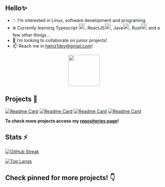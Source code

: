 ## Hello✨

- ✨ I’m interested in Linux, software development and programing.
- ❄️ Currently learning Typescript <img src="https://cdn.iconscout.com/icon/free/png-512/free-typescript-1174965.png?f=webp&w=256" width="20" height="20" />, ReactJS<img src="https://i.imgur.com/HjiP1xD.png" width="20" heigth="20">, Java<img src="https://cdn.icon-icons.com/icons2/195/PNG/256/Java_23404.png" width="20" heigth="20">, Rust<img src="https://cdn.iconscout.com/icon/free/png-512/free-rust-458183.png?f=webp&w=256" width="20" heigth="20"> and a few other things... 
- 💠 I’m looking to collaborate on junior projects!
- 📫 Reach me in heinz1dev@gmail.com!

<div id="header" align="center">
  <img src="https://i.imgur.com/RtsYtRt.png" width="100"/>
</div>
  
## Projects 💎

<a href="https://github.com/HeinzDev/Timothy-Project">![Readme Card](https://github-readme-stats.vercel.app/api/pin/?username=HeinzDev&repo=Timothy-Project&theme=aura)</a>
<a href="https://github.com/HeinzDev/Hyprland-dotfiles">![Readme Card](https://github-readme-stats.vercel.app/api/pin/?username=HeinzDev&repo=Hyprland-dotfiles&theme=aura)</a>
<a href="https://github.com/HeinzDev/Game-Launcher-Java">![Readme Card](https://github-readme-stats.vercel.app/api/pin/?username=HeinzDev&repo=Game-Launcher-Java&theme=aura)</a>
<a href="https://github.com/HeinzDev/TodoList-ReactJs">![Readme Card](https://github-readme-stats.vercel.app/api/pin/?username=HeinzDev&repo=TodoList-ReactJs&theme=aura)</a>

 **To check more projects access my [repositories page](https://github.com/HeinzDev?tab=repositories)!**

## Stats ⚡

[![GitHub Streak](http://github-readme-streak-stats.herokuapp.com?user=HeinzDev&theme=midnight-purple&background=1111&exclude_days=Sun%2CSat)](https://git.io/streak-stats)

[![Top Langs](https://github-readme-stats.vercel.app/api/top-langs/?username=HeinzDev&layout=compact&theme=aura)](https://github.com/anuraghazra/github-readme-stats)

## Check pinned for more projects! 👇
